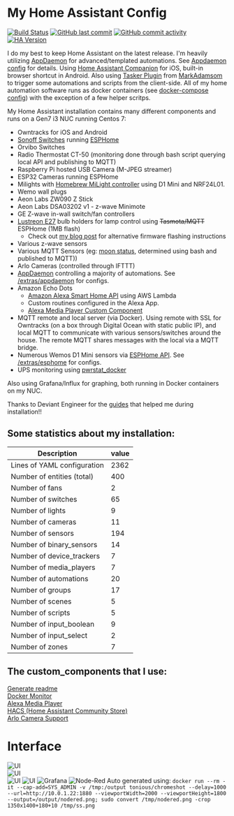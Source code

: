 # My Home Assistant Config
[![Build Status](https://travis-ci.org/aneisch/home-assistant-config.svg?branch=master)](https://travis-ci.org/aneisch/home-assistant-config)
[![GitHub last commit](https://img.shields.io/github/last-commit/aneisch/home-assistant-config)](https://github.com/aneisch/home-assistant-config/commits/master)
[![GitHub commit activity](https://img.shields.io/github/commit-activity/y/aneisch/home-assistant-config)](https://github.com/aneisch/home-assistant-config/graphs/commit-activity)
[![HA Version](https://img.shields.io/badge/Running%20Home%20Assistant-0.101.2%20(Latest)-brightgreen)](https://github.com/home-assistant/home-assistant/releases/latest)


I do my best to keep Home Assistant on the latest release. I'm heavily utilizing [AppDaemon](http://appdaemon.readthedocs.io/en/latest/) for advanced/templated automations. See [Appdaemon config](https://github.com/aneisch/home-assistant-config/tree/master/extras/appdaemon) for details. Using [Home Assistant Companion](https://itunes.apple.com/us/app/home-assistant-companion/id1099568401?mt=8) for iOS, built-in browser shortcut in Android. Also using [Tasker Plugin](https://github.com/MarkAdamson/home-assistant-plugin-for-tasker) from [MarkAdamsom](https://github.com/MarkAdamson) to trigger some automations and scripts from the client-side. All of my home automation software runs as docker containers (see [docker-compose config](https://github.com/aneisch/home-assistant-config/tree/master/extras/docker-compose)) with the exception of a few helper scritps. 

My Home Assistant installation contains many different components and runs on a Gen7 i3 NUC running Centos 7:

- Owntracks for iOS and Android
- [Sonoff Switches](https://www.itead.cc/sonoff-wifi-wireless-switch.html) running [ESPHome](https://esphome.io/index.html)
- Orvibo Switches
- Radio Thermostat CT-50 (monitoring done through bash script querying local API and publishing to MQTT)
- Raspberry Pi hosted USB Camera (M-JPEG streamer)
- ESP32 Cameras running ESPHome
- Milights with [Homebrew MiLight controller](http://blog.christophermullins.com/2017/02/11/milight-wifi-gateway-emulator-on-an-esp8266/) using D1 Mini and NRF24L01. 
- Wemo wall plugs
- Aeon Labs ZW090 Z Stick
- Aeon Labs DSA03202 v1 - z-wave Minimote
- GE Z-wave in-wall switch/fan controllers
- [Lustreon E27](https://www.banggood.com/LUSTREON-E27-Smart-WiFi-Bulb-Adapter-Socket-Lamp-Holder-Work-With-Alexa-Google-Home-IFTTT-AC85-265V-p-1285550.html) bulb holders for lamp control using ~~Tasmota/MQTT~~ ESPHome (1MB flash)
  - Check out [my blog post](http://blog.aneis.ch/2019/01/tuya-convert-for-lustreon.html) for alternative firmware flashing instructions
- Various z-wave sensors
- Various MQTT Sensors (eg: [moon status](https://github.com/aneisch/home-assistant-config/blob/master/extras/helper_scripts/moon_phase_mqtt), determined using bash and published to MQTT))
- Arlo Cameras (controlled through IFTTT)
- [AppDaemon](https://appdaemon.readthedocs.io/en/latest/) controlling a majority of automations. See [/extras/appdaemon](https://github.com/aneisch/home-assistant-config/tree/master/extras/appdaemon) for configs.
- Amazon Echo Dots
  - [Amazon Alexa Smart Home API](https://www.home-assistant.io/components/alexa.smart_home/) using AWS Lambda 
  - Custom routines configured in the Alexa App.
  - [Alexa Media Player Custom Component](https://github.com/keatontaylor/alexa_media_player)
- MQTT remote and local server (via Docker). Using remote with SSL for Owntracks (on a box through Digital Ocean with static public IP), and local MQTT to communicate with various sensors/switches around the house. The remote MQTT shares messages with the local via a MQTT bridge.
- Numerous Wemos D1 Mini sensors via [ESPHome API](https://esphome.io/components/api.html). See [/extras/esphome](https://github.com/aneisch/home-assistant-config/tree/master/extras/esphome) for configs. 
- UPS monitoring using [pwrstat_docker](https://github.com/DanielWinks/pwrstat_docker)

Also using Grafana/Influx for graphing, both running in Docker containers on my NUC. 
 
Thanks to Deviant Engineer for the [guides](https://deviant.engineer/2016/11/hass-centos7/) that helped me during installation!!

## Some statistics about my installation:
Description | value
-- | --
Lines of YAML configuration | 2362
Number of entities (total) | 400  
Number of fans | 2  
Number of switches | 65  
Number of lights | 9  
Number of cameras | 11  
Number of sensors | 194  
Number of binary_sensors | 14  
Number of device_trackers | 7  
Number of media_players | 7  
Number of automations | 20  
Number of groups | 17  
Number of scenes | 5  
Number of scripts | 5  
Number of input_boolean | 9  
Number of input_select | 2  
Number of zones | 7  


## The custom_components that I use:
[Generate readme](https://github.com/custom-components/readme)  
[Docker Monitor](https://github.com/Sanderhuisman/home-assistant-custom-components)  
[Alexa Media Player](https://github.com/custom-components/alexa_media_player/wiki)  
[HACS (Home Assistant Community Store)](https://hacs.xyz)  
[Arlo Camera Support](https://github.com/twrecked/hass-aarlo/blob/master/README.md)  

# Interface
![UI](images/screenshot1.png)  
![UI](images/screenshot2.png)  
![UI](images/screenshot3.png)
![UI](images/screenshot4.png)
![Grafana](images/grafana.png)
![Node-Red](images/nodered.png)
Auto generated using: `docker run --rm -it --cap-add=SYS_ADMIN -v /tmp:/output tonious/chromeshot --delay=1000 --url=http://10.0.1.22:1880 --viewportWidth=2000 --viewportHeight=1800 --output=/output/nodered.png; sudo convert /tmp/nodered.png -crop 1350x1400+180+10 /tmp/ss.png`
